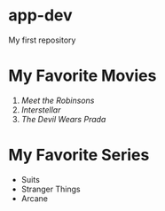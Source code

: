 # app-dev
My first repository
# **My Favorite Movies**
1. *Meet the Robinsons* 
2. *Interstellar*
3. *The Devil Wears Prada*
# **My Favorite Series**
- Suits
- Stranger Things 
- Arcane 
